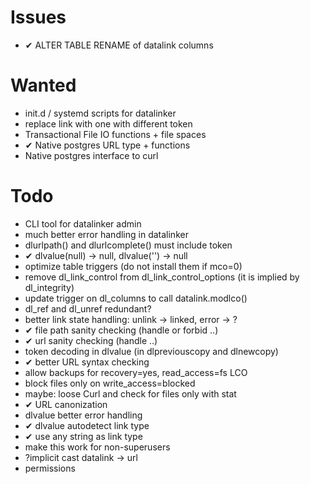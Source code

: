 Issues
======
- ✔︎ ALTER TABLE RENAME of datalink columns

Wanted
=======
- init.d / systemd scripts for datalinker
- replace link with one with different token
- Transactional File IO functions + file spaces
- ✔︎ Native postgres URL type + functions
- Native postgres interface to curl

Todo
====
- CLI tool for datalinker admin
- much better error handling in datalinker
- dlurlpath() and dlurlcomplete() must include token
- ✔︎ dlvalue(null) -> null, dlvalue('') -> null
- optimize table triggers (do not install them if mco=0)
- remove dl_link_control from dl_link_control_options (it is implied by dl_integrity)
- update trigger on dl_columns to call datalink.modlco()
- dl_ref and dl_unref redundant?
- better link state handling: unlink -> linked, error -> ?
- ✔︎ file path sanity checking (handle or forbid ..)
- ✔︎ url sanity checking (handle ..)
- token decoding in dlvalue (in dlpreviouscopy and dlnewcopy)
- ✔︎ better URL syntax checking
- allow backups for recovery=yes, read_access=fs LCO
- block files only on write_access=blocked
- maybe: loose Curl and check for files only with stat
- ✔︎ URL canonization
- dlvalue better error handling
- ✔︎ dlvalue autodetect link type
- ✔︎ use any string as link type
- make this work for non-superusers
- ?implicit cast datalink -> url
- permissions
